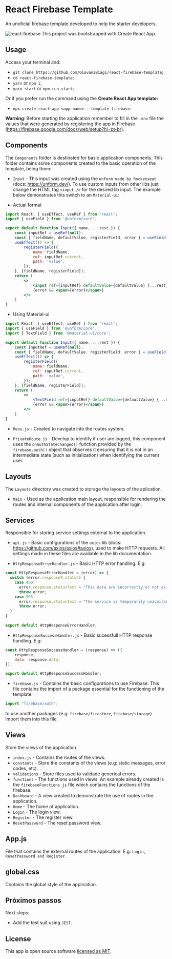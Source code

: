 # React Firebase Template

An unoficial firebase template developed to help the starter developers.

![react-firebase](https://miro.medium.com/max/3000/1*ytMIcp6uu6UIZpApG1LFYg.png)
This project was bootstrapped with Create React App.

## Usage

Access your terminal and:

* `git clone https://github.com/GiovaniBiagi/react-firebase-template`;
* `cd react-firebase-template`;
* `yarn` or `npm i`;
* `yarn start` or `npm run start`;

Or if you prefer run the command using the **Create React App template:**

* `npx create-react-app <app-name> --template firebase`.

**Warning**: Before starting the application remember to fill in the `.env` file the values that were generated by registering the app in Firebase (https://firebase.google.com/docs/web/setup?hl=pt-br).

## Components

The `Components` folder is destinated for basic application components. This folder contains some components created to the basic operation of the template, being them:

* `Input` - This input was created using the `unform made by Rocketseat` (docs: https://unform.dev/). To use custom inputs from other libs just change the HTML tag `<input />` for the desired lib input. The example below demonstrates this switch to an `Material-ui`:

* Actual format
```jsx
import React, { useEffect, useRef } from 'react';
import { useField } from '@unform/core';

export default function Input({ name, ...rest }) {
    const inputRef = useRef(null);
    const { fieldName, defaultValue, registerField, error } = useField(name);
    useEffect(() => {
        registerField({
            name: fieldName,
            ref: inputRef.current,
            path: 'value',
        });
    }, [fieldName, registerField]);
    return (
        <>
            <input ref={inputRef} defaultValue={defaultValue} {...rest} />
            {error && <span>{error}</span>}
        </>
    )
}
```

* Using Material-ui
```jsx
import React, { useEffect, useRef } from 'react';
import { useField } from '@unform/core';
import { TextField } from '@material-ui/core';

export default function Input({ name, ...rest }) {
    const inputRef = useRef(null);
    const { fieldName, defaultValue, registerField, error } = useField(name);
    useEffect(() => {
        registerField({
            name: fieldName,
            ref: inputRef.current,
            path: 'value',
        });
    }, [fieldName, registerField]);
    return (
        <>
            <TextField ref={inputRef} defaultValue={defaultValue} {...rest} />
            {error && <span>{error}</span>}
        </>
    )
}
```

* `Menu.js` - Created to navigate into the routes system.

* `PrivateRoute.js` - Develop to identify if user are logged, this component uses the `onAuthStateChanged()` function provided by the `firebase.auth()` object that observes it ensuring that it is not in an intermediate state (such as initialization) when identifying the current user.

## Layouts

The `Layouts` directory was created to storage the layouts of the aplication.

* `Main` - Used as the application main layout, responsible for rendering the routes and internal components of the application after login.

## Services

Responsible for storing service settings external to the application.

* `api.js` - Basic configurations of the `axios` lib (docs: https://github.com/axios/axios#axios), used to make HTTP requests. All settings made in these files are available in the lib documentation.

* `HttpResponseErrorHandler.js` - Basic HTTP error handling. E.g:

```jsx
const HttpResponseErrorHandler = (error) => {
  switch (error.response?.status) {
    case 400:
      error.response.statusText = "This data are incorrectly or not exists.";
      throw error;
    case 503:
      error.response.statusText = "The service is temporarily unavailable";
      throw error;
  }
}
    
export default HttpResponseErrorHandler;
```

* `HttpResponseSuccessHandler.js` - Basic sucessfull HTTP response handling. E.g:

```jsx
const HttpResponseSuccessHandler = (response) => ({
    response,
    data: response.data,
});

export default HttpResponseSuccessHandler;
```

* `firebase.js` - Contains the basic configurations to use Firebase. This file contains the import of a package essential for the functioning of the template:

```jsx
import "firebase/auth";
```

to use another packages (e.g: `firebase/firestore`, `firebase/storage`) import them into this file.

## Views

Store the views of the application.

* `index.js` - Contains the routes of the views.
* `constants` - Store the constants of the views (e.g: static messages, error codes, etc).
* `validations` - Store files used to validade generical errors.
* `functions` - The functions used in views. An example already created is the `firebaseFunctions.js` file which contains the functions of the firebase.
* `Dashboard` - A view created to demonstrate the use of routes in the application.
* `Home` - The home of application.
* `Login` - The login view.
* `Register` - The register view.
* `ResetPassword` - The reset password view.

## App.js

File that contains the external routes of the application. E.g: `Login, ResetPassword and Register.`

## global.css

Contains the global style of the application.

## Próximos passos

Next steps:

* Add the test suit using `JEST`.

## License

This app is open source software [licensed as MIT](https://github.com/GiovaniBiagi/react-firebase-template/blob/develop/LICENSE).
